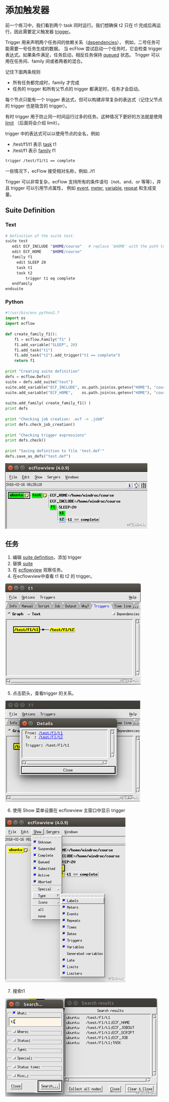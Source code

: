 # 添加触发器

前一个练习中，我们看到两个 task 同时运行。我们想确保 t2 只在 t1 完成后再运行，因此需要定义触发器 [trigger](https://software.ecmwf.int/wiki/display/ECFLOW/Glossary#term-trigger)。

Trigger 用来声明两个任务间的依赖关系（[dependencies](https://software.ecmwf.int/wiki/display/ECFLOW/Glossary#term-dependencies)），
例如，二号任务可能需要一号任务生成的数据。
当 ecFlow 尝试启动一个任务时，它会检查 trigger 表达式。如果条件满足，任务启动，相反任务保持 [queued](https://software.ecmwf.int/wiki/display/ECFLOW/Glossary#term-queued) 状态。
Trigger 可以用在任务间、family 间或者两者的混合。

记住下面两条规则

* 所有任务都完成时，family 才完成
* 任务的 trigger 和所有父节点的 trigger 都满足时，任务才会启动。

每个节点只能有一个 trigger 表达式，但可以构建非常复杂的表达式（记住父节点的 trigger 也是隐含的 trigger）。

有时 trigger 用于防止同一时间运行过多的任务。这种情况下更好的方法就是使用 [limit](https://software.ecmwf.int/wiki/display/ECFLOW/Glossary#term-limit) （后面将会介绍 limit）。

trigger 中的表达式可以以使用节点的全名，例如

* /test/f1/t1 表示 [task](https://software.ecmwf.int/wiki/display/ECFLOW/Glossary#term-task) t1
* /test/f1 表示 [family](https://software.ecmwf.int/wiki/display/ECFLOW/Glossary#term-family) f1

```bash
trigger /test/f1/t1 == complete
```

一些情况下，ecFlow 接受相对名称，例如../t1

Trigger 可以非常复杂，ecFlow 支持所有的条件语句（not、and、or 等等），并且 trigger 可以引用节点属性，
例如 [event](https://software.ecmwf.int/wiki/display/ECFLOW/Glossary#term-event), 
[meter](https://software.ecmwf.int/wiki/display/ECFLOW/Glossary#term-meter), 
[variable](https://software.ecmwf.int/wiki/display/ECFLOW/Glossary#term-variable), 
[repeat](https://software.ecmwf.int/wiki/display/ECFLOW/Glossary#term-repeat) 和生成变量。

## Suite Definition

### Text

```bash
# Definition of the suite test.
suite test
   edit ECF_INCLUDE "$HOME/course"   # replace '$HOME' with the path to your home directory
   edit ECF_HOME    "$HOME/course"
   family f1
     edit SLEEP 20
     task t1
     task t2
         trigger t1 eq complete
   endfamily
endsuite
```

### Python

```python
#!/usr/bin/env python2.7
import os
import ecflow

def create_family_f1():
    f1 = ecflow.Family("f1" )
    f1.add_variable("SLEEP", 20)
    f1.add_task("t1")
    f1.add_task("t2").add_trigger("t1 == complete")
    return f1

print "Creating suite definition"
defs = ecflow.Defs()
suite = defs.add_suite("test")
suite.add_variable("ECF_INCLUDE", os.path.join(os.getenv("HOME"), "course"))
suite.add_variable("ECF_HOME",    os.path.join(os.getenv("HOME"), "course"))

suite.add_family( create_family_f1() )
print defs

print "Checking job creation: .ecf -> .job0"   
print defs.check_job_creation()

print "Checking trigger expressions"
print defs.check()

print "Saving definition to file 'test.def'"
defs.save_as_defs("test.def")
```

![](./asset/add-trigger.jpg)

## 任务

1. 编辑 [suite definition](https://software.ecmwf.int/wiki/display/ECFLOW/Glossary#term-suite-definition)，添加 trigger
2. 替换 [suite](https://software.ecmwf.int/wiki/display/ECFLOW/Glossary#term-suite)
3. 在 [ecflowview](https://software.ecmwf.int/wiki/display/ECFLOW/Glossary#term-ecflowview) 观察任务。
4. 在ecflowview中查看 t1 和 t2 的 trigger。

![](./asset/trigger-page.jpg)

5. 点击箭头，查看trigger 的关系。

![](./asset/trigger-details.jpg)

6. 使用 Show 菜单设置在 ecflowview 主窗口中显示 trigger

![](./asset/show-menu-trigger.jpg)

7. 搜索t1

![](./asset/search-trigger.jpg)

